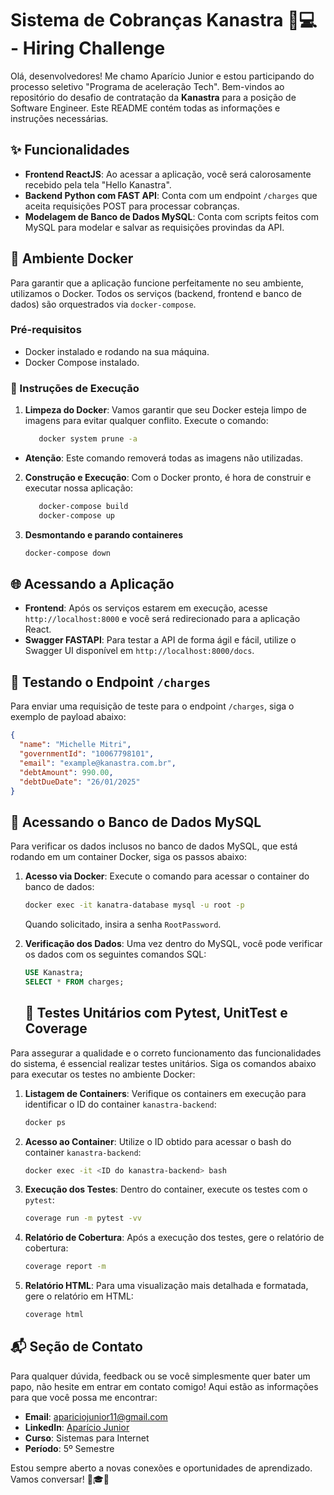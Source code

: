 # Sistema de Cobranças Kanastra 💼💻 - Hiring Challenge

Olá, desenvolvedores! Me chamo Aparício Junior e estou participando do processo seletivo "Programa de aceleração Tech".
Bem-vindos ao repositório do desafio de contratação da **Kanastra** para a posição de Software Engineer.
Este README contém todas as informações e instruções necessárias.

## ✨ Funcionalidades

- **Frontend ReactJS**: Ao acessar a aplicação, você será calorosamente recebido pela tela "Hello Kanastra".
- **Backend Python com FAST API**: Conta com um endpoint `/charges` que aceita requisições POST para processar cobranças.
- **Modelagem de Banco de Dados MySQL**: Conta com scripts feitos com MySQL para modelar e salvar as requisições provindas da API.

## 🐳 Ambiente Docker

Para garantir que a aplicação funcione perfeitamente no seu ambiente, utilizamos o Docker.
Todos os serviços (backend, frontend e banco de dados) são orquestrados via `docker-compose`.

### Pré-requisitos

- Docker instalado e rodando na sua máquina.
- Docker Compose instalado.

### 🚀 Instruções de Execução

1. **Limpeza do Docker**: Vamos garantir que seu Docker esteja limpo de imagens para evitar qualquer conflito.
Execute o comando:
   ```sh
      docker system prune -a
   ```

- **Atenção**: Este comando removerá todas as imagens não utilizadas.

2. **Construção e Execução**: Com o Docker pronto, é hora de construir e executar nossa aplicação:
   ```sh
      docker-compose build
      docker-compose up
   ```

3. **Desmontando e parando containeres**
   ```sh
   docker-compose down
   ```

## 🌐 Acessando a Aplicação

- **Frontend**: Após os serviços estarem em execução, acesse `http://localhost:8000` e você será redirecionado para a aplicação React.
- **Swagger FASTAPI**: Para testar a API de forma ágil e fácil, utilize o Swagger UI disponível em `http://localhost:8000/docs`.

## 📝 Testando o Endpoint `/charges`

Para enviar uma requisição de teste para o endpoint `/charges`, siga o exemplo de payload abaixo:

```json
{
  "name": "Michelle Mitri",
  "governmentId": "10067798101",
  "email": "example@kanastra.com.br",
  "debtAmount": 990.00,
  "debtDueDate": "26/01/2025"
}
```

## 💾 Acessando o Banco de Dados MySQL

Para verificar os dados inclusos no banco de dados MySQL, que está rodando em um container Docker, siga os passos abaixo:

1. **Acesso via Docker**: Execute o comando para acessar o container do banco de dados:
   ```sh
   docker exec -it kanatra-database mysql -u root -p
   ```
   Quando solicitado, insira a senha `RootPassword`.

2. **Verificação dos Dados**: Uma vez dentro do MySQL, você pode verificar os dados com os seguintes comandos SQL:
   ```sql
   USE Kanastra;
   SELECT * FROM charges;
   ```

   ## 🧪 Testes Unitários com Pytest, UnitTest e Coverage

Para assegurar a qualidade e o correto funcionamento das funcionalidades do sistema, é essencial realizar testes unitários. Siga os comandos abaixo para executar os testes no ambiente Docker:

1. **Listagem de Containers**: Verifique os containers em execução para identificar o ID do container `kanastra-backend`:
   ```sh
   docker ps
   ```

2. **Acesso ao Container**: Utilize o ID obtido para acessar o bash do container `kanastra-backend`:
   ```sh
   docker exec -it <ID do kanastra-backend> bash
   ```

3. **Execução dos Testes**: Dentro do container, execute os testes com o `pytest`:
   ```sh
   coverage run -m pytest -vv
   ```

4. **Relatório de Cobertura**: Após a execução dos testes, gere o relatório de cobertura:
   ```sh
   coverage report -m
   ```

5. **Relatório HTML**: Para uma visualização mais detalhada e formatada, gere o relatório em HTML:
   ```sh
   coverage html
   ```

## 📬 Seção de Contato

Para qualquer dúvida, feedback ou se você simplesmente quer bater um papo, não hesite em entrar em contato comigo! Aqui estão as informações para que você possa me encontrar:

- **Email**: [apariciojunior11@gmail.com](mailto:apariciojunior11@gmail.com)
- **LinkedIn**: [Aparício Junior](https://www.linkedin.com/in/apariciojunior)
- **Curso**: Sistemas para Internet
- **Período**: 5º Semestre

Estou sempre aberto a novas conexões e oportunidades de aprendizado. Vamos conversar! 💼🎓🚀
